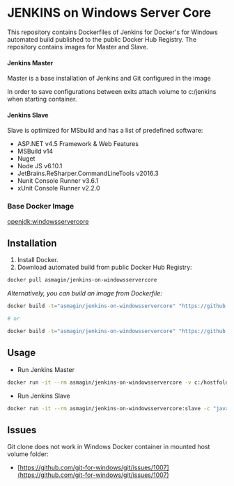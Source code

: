 # JENKINS on Windows Server Core

This repository contains Dockerfiles of Jenkins for Docker's for Windows automated build published to the public Docker Hub Registry. 
The repository contains images for Master and Slave.

#### Jenkins Master
Master is a base installation of Jenkins and Git configured in the image

In order to save configurations between exits attach volume to c:/jenkins when starting container.

#### Jenkins Slave
Slave is optimized for MSbuild and has a list of predefined software:
* ASP.NET v4.5 Framework & Web Features
* MSBuild v14
* Nuget
* Node JS v6.10.1
* JetBrains.ReSharper.CommandLineTools v2016.3
* Nunit Console Runner v3.6.1
* xUnit Console Runner v2.2.0

### Base Docker Image
[openjdk:windowsservercore](https://hub.docker.com/_/openjdk/)

## Installation

1. Install Docker.
2. Download automated build from public Docker Hub Registry: 
``` sh
docker pull asmagin/jenkins-on-windowsservercore
```

*Alternatively, you can build an image from Dockerfile:*
``` sh
docker build -t="asmagin/jenkins-on-windowsservercore" "https://github.com/asmagin/jenkins-on-windowsservercore.git#master:master"

# or

docker build -t="asmagin/jenkins-on-windowsservercore" "https://github.com/asmagin/jenkins-on-windowsservercore.git#master:slave"
```

## Usage

* Run Jenkins Master
``` sh
docker run -it --rm asmagin/jenkins-on-windowsservercore -v c:/hostfolder:c:/jenkins
```

* Run Jenkins Slave
``` sh
docker run -it --rm asmagin/jenkins-on-windowsservercore:slave -c "java -jar c:/jenkins/slave.jar -jnlpUrl <master url> -secret <your secret>"
```

## Issues
Git clone does not work in Windows Docker container in mounted host volume folder: 
- [https://github.com/git-for-windows/git/issues/1007](https://github.com/git-for-windows/git/issues/1007)
